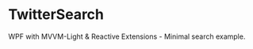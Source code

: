 TwitterSearch
=============

WPF with MVVM-Light &amp; Reactive Extensions - Minimal search example.